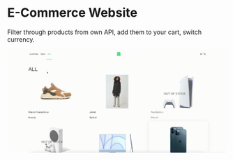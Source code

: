 E-Commerce Website
===

Filter through products from own API, add them to your cart, switch currency.

![demo](ecom.gif)
